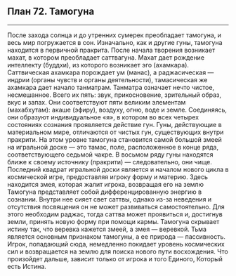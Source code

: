 ## План 72. Тамогуна


---
После захода солнца и до утренних сумерек преобладает тамогуна, и весь мир погружается в сон. Изначально, как и другие гуны, тамогуна находится в первичной пракрита. После начала творения возникает махат, в котором преобладает саттвагуна. Махат дает рождение интеллекту (буддхи), из которого возникает эго (ахамкара). Саттвическая ахамкара порождает ум (манас), а раджасическая — индрии (органы чувств и органы деятельности), тамасическая же ахамкара дает начало танматрам. Танматра означает нечто чистое, несмешанное. Всего их пять: звук, прикосновение, зрительный образ, вкус и запах. Они соответствуют пяти великим элементам (махабхутам): акаше (эфиру), воздуху, огню, воде и земле. Соединяясь, они образуют индивидуальное «я», в котором во всех четырех состояниях сознания проявляется действие гун. Гуны, действующие в материальном мире, отличаются от чистых гун, существующих внутри пракрити. На этом уровне тамогуна становится самой большой змеей на игральной доске — это тамас, поле, расположенное в конце ряда, соответствующего седьмой чакре. В восьмом ряду гуны находятся ближе к своему источнику (пракрити) — следовательно, они чище. Последний квадрат игральной доски является и началом нового цикла в космической игре, предоставляя игроку форму и материю. Здесь находится змея, которая жалит игрока, возвращая его на землю Тамогуна представляет собой дифференцированную энергию в сознании. Внутри нее сияет свет саттвы, однако из-за неведения и отсутствия посвящения он не может развиваться самостоятельно. Для этого необходим раджас, тогда саттва может проявиться и, достигнув земли, принять новую форму при помощи кармы. Тамогуна скрывает истину так, что веревка кажется змеей, а змея — веревкой. Тьма является основным признаком тамогуны, а ее природа — пассивность. Игрок, попадающий сюда, немедленно покидает уровень космических сил и возвращается на землю для поиска нового пути восхождения. Что произойдет дальше, зависит только от игрока и того Единого, Который есть Истина.
